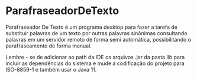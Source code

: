 # ParafraseadorDeTexto
Parafraseador De Texto é um programa desktop para fazer a tarefa de substituir palavras de um texto por outras palavras sinônimas consultando palavras em um servidor remoto de forma semi automática, possibilitando o parafraseamento de forma manual.

Lembre - se de adicionar ao path da IDE os arquivos .jar da pasta lib para incluir as dependências do sistema e mude a codificação do projeto para ISO-8859-1 e também usar o Java 11.
